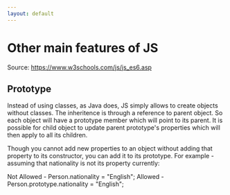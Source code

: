 ```yaml
---
layout: default
---
```

# Other main features of JS

Source: https://www.w3schools.com/js/js_es6.asp

## Prototype

Instead of using classes, as Java does, JS simply allows to create objects without classes. The inheritence is through a reference to parent object. So each object will have a prototype member which will point to its parent. It is possible for child object to update parent prototype's properties which will then apply to all its children.

Though you cannot add new properties to an object without adding that property to its constructor, you can add it to its prototype. For example - assuming that nationality is not its property currently:

Not Allowed - Person.nationality = "English";
Allowed - Person.prototype.nationality = "English";
